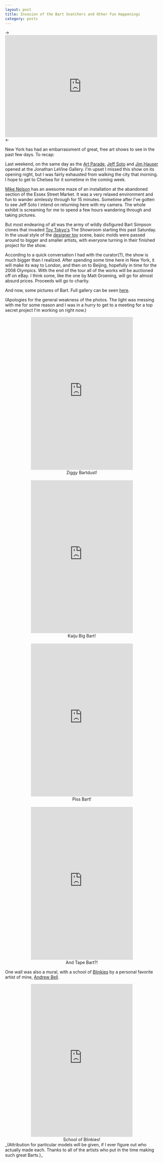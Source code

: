 ```yaml
---
layout: post
title: Invasion of the Bart Snatchers and Other Fun Happenings
category: posts
---
```


-> <iframe src="https://www.flickr.com/photos/ianwhalen/1394190471/player/" width="500" height="334" alt="bart simpson qee toy" frameborder="0" allowfullscreen webkitallowfullscreen mozallowfullscreen oallowfullscreen msallowfullscreen></iframe> <-

New York has had an embarrassment of great, free art shows to see in the past few days.  To recap:

Last weekend, on the same day as the <a href="http://www.ianwhalen.com/2007/09/11/deitch-projects-art-parade/">Art Parade</a>, <a href="http://www.jonathanlevinegallery.com/?method=Exhibit.ExhibitDescription&ExhibitID=4E38F81B-115B-5562-AA41BBE7342F62C2">Jeff Soto</a> and <a href="http://www.jonathanlevinegallery.com/?method=Exhibit.ExhibitDescription&ExhibitID=AAF2E653-115B-5562-AA40AE9E067E7280">Jim Hauser</a> opened at the Jonathan LeVine Gallery.  I'm upset I missed this show on its opening night, but I was fairly exhausted from walking the city that morning.  I hope to get to Chelsea for it sometime in the coming week.

<a href="http://www.creativetime.org/programs/archive/2007/nelson/">Mike Nelson</a> has an awesome maze of an installation at the abandoned section of the Essex Street Market.  It was a very relaxed environment and fun to wander aimlessly through for 15 minutes.  Sometime after I've gotten to see Jeff Soto I intend on returning here with my camera. The whole exhibit is screaming for me to spend a few hours wandering through and taking pictures.

But most endearing of all was the army of wildly disfigured Bart Simpson clones that invaded <a href="http://www.toytokyo.com/">Toy Tokyo's</a> The Showroom starting this past Saturday.  In the usual style of the <a href="http://en.wikipedia.org/wiki/Designer_toys">designer toy</a> scene, basic molds were passed around to bigger and smaller artists, with everyone turning in their finished project for the show.

According to a quick conversation I had with the curator(?), the show is much bigger than I realized.  After spending some time here in New York, it will make its way to London, and then on to Beijing, hopefully in time for the 2008 Olympics.  With the end of the tour all of the works will be auctioned off on eBay.  I think some, like the one by Matt Groening, will go for almost absurd prices.  Proceeds will go to charity.

And now, some pictures of Bart.  Full gallery can be seen <a href="http://flickr.com/photos/ianwhalen/sets/72157602046483394/">here</a>.

(Apologies for the general weakness of the photos.  The light was messing with me for some reason and I was in a hurry to get to a meeting for a top secret project I'm working on right now.)

<div align="center">
<iframe src="https://www.flickr.com/photos/ianwhalen/1395047558/player/" width="335" height="500" frameborder="0" alt="bart simpson qee toy zig stardust" allowfullscreen webkitallowfullscreen mozallowfullscreen oallowfullscreen msallowfullscreen></iframe>
<br>
Ziggy Bartdust!
<br>
<br>
</div>

<div align="center">
<iframe src="https://www.flickr.com/photos/ianwhalen/1395035944/player/" width="335" height="500" frameborder="0" alt="bart simpson toy godzilla" allowfullscreen webkitallowfullscreen mozallowfullscreen oallowfullscreen msallowfullscreen></iframe>
<br>
Kaiju Big Bart!
<br>
<br>
</div>

<div align="center">
<iframe src="https://www.flickr.com/photos/ianwhalen/1395052956/player/" width="335" height="500" frameborder="0" alt="bart simpson toy piss christ" allowfullscreen webkitallowfullscreen mozallowfullscreen oallowfullscreen msallowfullscreen></iframe>
<br>
Piss Bart!
<br>
<br>
</div>

<div align="center">
<iframe src="https://www.flickr.com/photos/ianwhalen/1395074834/player/" width="335" height="500" frameborder="0" alt="bart simpson toy" allowfullscreen webkitallowfullscreen mozallowfullscreen oallowfullscreen msallowfullscreen></iframe>
<br>
And Tape Bart?!
<br>
</div>

One wall was also a mural, with a school of <a href="http://en.wikipedia.org/wiki/List_of_animals_in_The_Simpsons#Blinky">Blinkies</a> by a personal favorite artist of mine, <a href="http://deadzebra.livejournal.com/2007/09/14/">Andrew Bell</a>.

<div align="center">
<iframe src="https://www.flickr.com/photos/ianwhalen/1395062426/player/" width="334" height="500" frameborder="0" alt="simpsons blinky mural" allowfullscreen webkitallowfullscreen mozallowfullscreen oallowfullscreen msallowfullscreen></iframe>
<br>
School of Blinkies!
<br>

</div>
_(Attribution for particular models will be given, if I ever figure out who actually made each.  Thanks to all of the artists who put in the time making such great Barts.)_